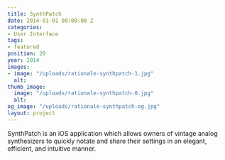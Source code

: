 ```yaml
---
title: SynthPatch
date: 2014-01-01 00:00:00 Z
categories:
- User Interface
tags:
- featured
position: 20
year: 2014
images:
- image: "/uploads/rationale-synthpatch-1.jpg"
  alt: 
thumb_image:
  image: "/uploads/rationale-synthpatch-0.jpg"
  alt: 
og_image: "/uploads/rationale-synthpatch-og.jpg"
layout: project
---
```


SynthPatch is an iOS application which allows owners of vintage analog synthesizers to quickly notate and share their settings in an elegant, efficient, and intuitive manner.
